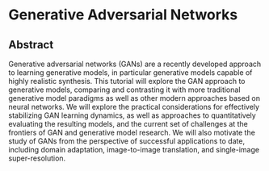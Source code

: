 # Generative Adversarial Networks

## Abstract

Generative adversarial networks (GANs) are a recently developed approach to learning generative models, in particular generative models capable of highly realistic synthesis. This tutorial will explore the GAN approach to generative models, comparing and contrasting it with more traditional generative model paradigms as well as other modern approaches based on neural networks. We will explore the practical considerations for effectively stabilizing GAN learning dynamics, as well as approaches to quantitatively evaluating the resulting models, and the current set of challenges at the frontiers of GAN and generative model research. We will also motivate the study of GANs from the perspective of successful applications to date, including domain adaptation, image-to-image translation, and single-image super-resolution.